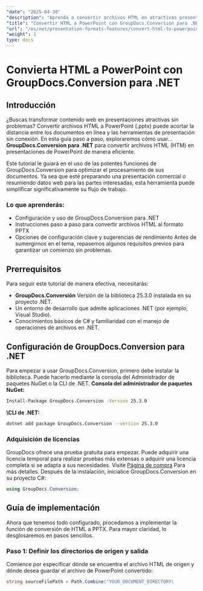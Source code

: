```yaml
---
"date": "2025-04-30"
"description": "Aprenda a convertir archivos HTML en atractivas presentaciones de PowerPoint con GroupDocs.Conversion para .NET. Siga esta guía paso a paso para optimizar su flujo de trabajo de procesamiento de documentos."
"title": "Convertir HTML a PowerPoint con GroupDocs.Conversion para .NET&#58; guía paso a paso"
"url": "/es/net/presentation-formats-features/convert-html-to-powerpoint-groupdocs-dotnet/"
"weight": 1
type: docs
---
```

# Convierta HTML a PowerPoint con GroupDocs.Conversion para .NET

## Introducción
¿Buscas transformar contenido web en presentaciones atractivas sin problemas? Convertir archivos HTML a PowerPoint (.pptx) puede acortar la distancia entre los documentos en línea y las herramientas de presentación sin conexión. En esta guía paso a paso, exploraremos cómo usar... **GroupDocs.Conversion para .NET** para convertir archivos HTML (HTM) en presentaciones de PowerPoint de manera eficiente.

Este tutorial le guiará en el uso de las potentes funciones de GroupDocs.Conversion para optimizar el procesamiento de sus documentos. Ya sea que esté preparando una presentación comercial o resumiendo datos web para las partes interesadas, esta herramienta puede simplificar significativamente su flujo de trabajo.

### Lo que aprenderás:
- Configuración y uso de GroupDocs.Conversion para .NET
- Instrucciones paso a paso para convertir archivos HTML al formato PPTX
- Opciones de configuración clave y sugerencias de rendimiento
Antes de sumergirnos en el tema, repasemos algunos requisitos previos para garantizar un comienzo sin problemas.
## Prerrequisitos
Para seguir este tutorial de manera efectiva, necesitarás:
- **GroupDocs.Conversión** Versión de la biblioteca 25.3.0 instalada en su proyecto .NET.
- Un entorno de desarrollo que admite aplicaciones .NET (por ejemplo, Visual Studio).
- Conocimientos básicos de C# y familiaridad con el manejo de operaciones de archivos en .NET.
## Configuración de GroupDocs.Conversion para .NET
Para empezar a usar GroupDocs.Conversion, primero debe instalar la biblioteca. Puede hacerlo mediante la consola del Administrador de paquetes NuGet o la CLI de .NET.
**Consola del administrador de paquetes NuGet:**
```bash
Install-Package GroupDocs.Conversion -Version 25.3.0
```
**\CLI de .NET:**
```bash
dotnet add package GroupDocs.Conversion --version 25.3.0
```
### Adquisición de licencias
GroupDocs ofrece una prueba gratuita para empezar. Puede adquirir una licencia temporal para realizar pruebas más extensas o adquirir una licencia completa si se adapta a sus necesidades. Visite [Página de compra](https://purchase.groupdocs.com/buy) Para más detalles.
Después de la instalación, inicialice GroupDocs.Conversion en su proyecto C#:
```csharp
using GroupDocs.Conversion;
```
## Guía de implementación
Ahora que tenemos todo configurado, procedamos a implementar la función de conversión de HTML a PPTX. Para mayor claridad, lo desglosaremos en pasos sencillos.
### Paso 1: Definir los directorios de origen y salida
Comience por especificar dónde se encuentra el archivo HTML de origen y dónde desea guardar el archivo de PowerPoint convertido:
```csharp
string sourceFilePath = Path.Combine("YOUR_DOCUMENT_DIRECTORY\